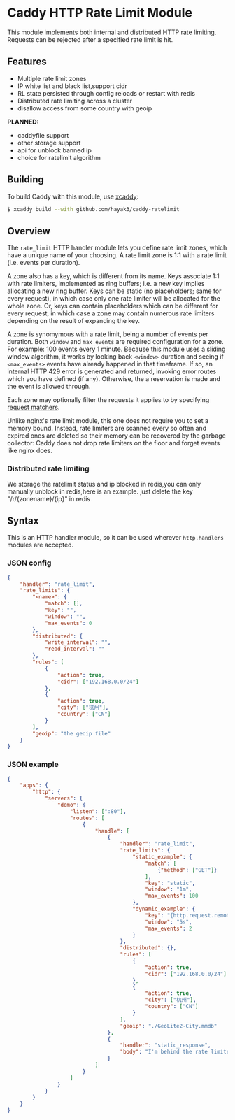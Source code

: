 Caddy HTTP Rate Limit Module
============================

This module implements both internal and distributed HTTP rate limiting. Requests can be rejected after a specified rate limit is hit.



## Features

- Multiple rate limit zones
- IP white list and black list,support cidr
- RL state persisted through config reloads or restart with redis
- Distributed rate limiting across a cluster
- disallow access from some country with geoip

**PLANNED:**

- caddyfile support
- other storage support
- api for unblock banned ip
- choice for ratelimit algorithm

## Building

To build Caddy with this module, use [xcaddy](https://github.com/caddyserver/xcaddy):

```bash
$ xcaddy build --with github.com/hayak3/caddy-ratelimit
```


## Overview

The `rate_limit` HTTP handler module lets you define rate limit zones, which have a unique name of your choosing. A rate limit zone is 1:1 with a rate limit (i.e. events per duration).

A zone also has a key, which is different from its name. Keys associate 1:1 with rate limiters, implemented as ring buffers; i.e. a new key implies allocating a new ring buffer. Keys can be static (no placeholders; same for every request), in which case only one rate limiter will be allocated for the whole zone. Or, keys can contain placeholders which can be different for every request, in which case a zone may contain numerous rate limiters depending on the result of expanding the key.

A zone is synomymous with a rate limit, being a number of events per duration. Both `window` and `max_events` are required configuration for a zone. For example: 100 events every 1 minute. Because this module uses a sliding window algorithm, it works by looking back `<window>` duration and seeing if `<max_events>` events have already happened in that timeframe. If so, an internal HTTP 429 error is generated and returned, invoking error routes which you have defined (if any). Otherwise, the a reservation is made and the event is allowed through.

Each zone may optionally filter the requests it applies to by specifying [request matchers](https://caddyserver.com/docs/modules/http#servers/routes/match).

Unlike nginx's rate limit module, this one does not require you to set a memory bound. Instead, rate limiters are scanned every so often and expired ones are deleted so their memory can be recovered by the garbage collector: Caddy does not drop rate limiters on the floor and forget events like nginx does.

### Distributed rate limiting

We storage the ratelimit status and ip blocked in redis,you can only manually unblock in redis,here is an example.
just delete the key "/r/{zonename}/{ip}" in redis

## Syntax

This is an HTTP handler module, so it can be used wherever `http.handlers` modules are accepted.

### JSON config

```json
{
	"handler": "rate_limit",
	"rate_limits": {
		"<name>": {
			"match": [],
			"key": "",
			"window": "",
			"max_events": 0
		},
		"distributed": {
			"write_interval": "",
			"read_interval": ""
		},
		"rules": [
			{
				"action": true,
				"cidr": ["192.168.0.0/24"]
			},
			{
				"action": true,
				"city": ["杭州"],
				"country": ["CN"]
			}
		],
		"geoip": "the geoip file"
	}
}
```


### JSON example

```json
{
	"apps": {
		"http": {
			"servers": {
				"demo": {
					"listen": [":80"],
					"routes": [
						{
							"handle": [
								{
									"handler": "rate_limit",
									"rate_limits": {
										"static_example": {
											"match": [
												{"method": ["GET"]}
											],
											"key": "static",
											"window": "1m",
											"max_events": 100
										},
										"dynamic_example": {
											"key": "{http.request.remote.host}",
											"window": "5s",
											"max_events": 2
										}
									},
									"distributed": {},
									"rules": [
										{
											"action": true,
											"cidr": ["192.168.0.0/24"]
										},
										{
											"action": true,
											"city": ["杭州"],
											"country": ["CN"]
										}
									],
									"geoip": "./GeoLite2-City.mmdb"
								},
								{
									"handler": "static_response",
									"body": "I'm behind the rate limiter!"
								}
							]
						}
					]
				}
			}
		}
	}
}
```


